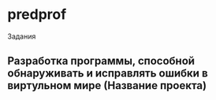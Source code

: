 # predprof
Задания
## Разработка программы, способной обнаруживать и исправлять ошибки в виртульном мире (Название проекта)
## 
